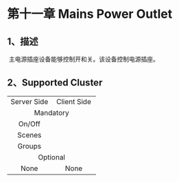 # 第十一章 Mains Power Outlet

## 1、描述

​	主电源插座设备能够控制开和关。该设备控制电源插座。

## 2、Supported Cluster
<table>
   <tr align="center">
   	<td style="width:50%;">Server Side</td>
    <td style="width:50%;">Client Side</td>
   </tr>
   <tr align="center">
   	<td colspan="2">Mandatory</td>
   </tr>
   <tr align="center">
    <td>On/Off</td>
    <td></td>
   </tr> 
   <tr align="center">
    <td>Scenes</td>
    <td></td>
   </tr> 
   <tr align="center">
    <td>Groups</td>
    <td></td>
   </tr> 
   <tr align="center">
   	<td colspan="2">Optional</td>
   </tr>
   <tr align="center">
    <td>None</td>
    <td>None</td>
   </tr> 
</table>
